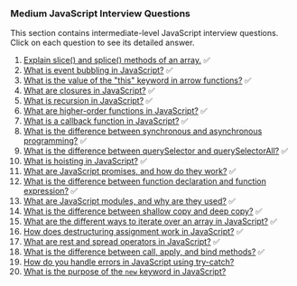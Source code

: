 ### Medium JavaScript Interview Questions

This section contains intermediate-level JavaScript interview questions. Click on each question to see its detailed answer.

1.  [Explain slice() and splice() methods of an array.](Explain-slice-and-splice.md) ✅
2.  [What is event bubbling in JavaScript?](Event-bubbling-in-JS.md) ✅
3.  [What is the value of the "this" keyword in arrow functions?](Value-of-this-in-arrow-functions.md) ✅
4.  [What are closures in JavaScript?](Closures-in-JS.md) ✅
5.  [What is recursion in JavaScript?](Recursion-in-JS.md) ✅
6.  [What are higher-order functions in JavaScript?](Higher-order-functions-in-JS.md) ✅
7.  [What is a callback function in JavaScript?](Callback-functions-in-JS.md) ✅
8.  [What is the difference between synchronous and asynchronous programming?](Difference-between-sync-and-async.md) ✅
9.  [What is the difference between querySelector and querySelectorAll?](Difference-between-querySelector-and-querySelectorAll.md) ✅
10. [What is hoisting in JavaScript?](Hoisting-in-JS.md) ✅
11. [What are JavaScript promises, and how do they work?](Promises-in-JS.md) ✅
12. [What is the difference between function declaration and function expression?](Function-declaration-vs-expression.md) ✅
13. [What are JavaScript modules, and why are they used?](JavaScript-modules.md) ✅
14. [What is the difference between shallow copy and deep copy?](Shallow-vs-deep-copy.md) ✅
15. [What are the different ways to iterate over an array in JavaScript?](Array-iteration-methods.md) ✅
16. [How does destructuring assignment work in JavaScript?](Destructuring-assignment.md) ✅
17. [What are rest and spread operators in JavaScript?](Rest-and-spread-operators.md) ✅
18. [What is the difference between call, apply, and bind methods?](Call-apply-bind-methods.md) ✅
19. [How do you handle errors in JavaScript using try-catch?](Try-catch-error-handling.md)
20. [What is the purpose of the `new` keyword in JavaScript?](Purpose-of-new-keyword.md)

